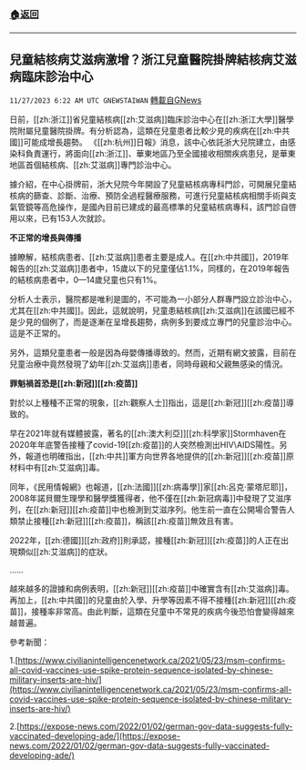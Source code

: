 ###  [:house:返回](README.md)
---


## 兒童結核病艾滋病激增？浙江兒童醫院掛牌結核病艾滋病臨床診治中心
`11/27/2023 6:22 AM UTC GNEWSTAIWAN` [轉載自GNews](https://gnews.org/articles/2041220)



  
日前，[[zh:浙江]]省兒童結核病[[zh:艾滋病]]臨床診治中心在[[zh:浙江大學]]醫學院附屬兒童醫院掛牌。有分析認為，這類在兒童患者比較少見的疾病在[[zh:中共國]]可能成增長趨勢。
《[[zh:杭州]]日報》消息，該中心依託浙大兒院建立，由感染科負責運行，將面向[[zh:浙江]]、華東地區乃至全國接收相關疾病患兒，是華東地區首個結核病、[[zh:艾滋病]]專門診治中心。

  

據介紹，在中心掛牌前，浙大兒院今年開設了兒童結核病專科門診，可開展兒童結核病的篩查、診斷、治療、預防全過程醫療服務，可進行兒童結核病相關手術與支氣管鏡等高危操作，是國內目前已建成的最高標準的兒童結核病專科，該門診自啓用以來，已有153人次就診。

  

**不正常的增長與傳播**

  

據瞭解，結核病患者、[[zh:艾滋病]]患者主要是成人。在[[zh:中共國]]，2019年報告的[[zh:艾滋病]]患者中，15歲以下的兒童僅佔1.1%，同樣的，在2019年報告的結核病患者中，0—14歲兒童也只有1%。

  

分析人士表示，醫院都是唯利是圖的，不可能為一小部分人群專門設立診治中心，尤其在[[zh:中共國]]。因此，這就說明，兒童患結核病[[zh:艾滋病]]在該國已經不是少見的個例了，而是逐漸在呈增長趨勢，病例多到要成立專門的兒童診治中心。這是不正常的。

  

另外，這類兒童患者一般是因為母嬰傳播導致的。然而，近期有網文披露，目前在兒童治療中竟然發現了幼年[[zh:艾滋病]]患者，同時母親和父親無感染的情況。

  

**罪魁禍首恐是[[zh:新冠]][[zh:疫苗]]**

  

對於以上種種不正常的現象，[[zh:觀察人士]]指出，這是[[zh:新冠]][[zh:疫苗]]導致的。

  

早在2021年就有媒體披露，著名的[[zh:澳大利亞]][[zh:科學家]]Stormhaven在2020年年底警告接種了covid-19[[zh:疫苗]]的人突然檢測出HIV\\AIDS陽性。另外，報道也明確指出，[[zh:中共]]軍方向世界各地提供的[[zh:新冠]][[zh:疫苗]]原材料中有[[zh:艾滋病]]毒。

  

同年，《民用情報網》也報道，[[zh:法國]][[zh:病毒學]]家[[zh:呂克·蒙塔尼耶]]，2008年諾貝爾生理學和醫學獎獲得者，他不僅在[[zh:新冠病毒]]中發現了艾滋序列，在[[zh:新冠]][[zh:疫苗]]中也檢測到艾滋序列。他生前一直在公開場合警告人類禁止接種[[zh:新冠]][[zh:疫苗]]，稱該[[zh:疫苗]]無效且有害。

  

2022年，[[zh:德國]][[zh:政府]]則承認，接種[[zh:新冠]][[zh:疫苗]]的人正在出現類似[[zh:艾滋病]]的症狀。

……

  

越來越多的證據和病例表明，[[zh:新冠]][[zh:疫苗]]中確實含有[[zh:艾滋病]]毒。再加上，[[zh:中共國]]的兒童由於入學、升學等因素不得不接種[[zh:新冠]][[zh:疫苗]]，接種率非常高。由此判斷，這類在兒童中不常見的疾病今後恐怕會變得越來越普遍。

參考新聞：

1.[https://www.civilianintelligencenetwork.ca/2021/05/23/msm-confirms-all-covid-vaccines-use-spike-protein-sequence-isolated-by-chinese-military-inserts-are-hiv/](https://www.civilianintelligencenetwork.ca/2021/05/23/msm-confirms-all-covid-vaccines-use-spike-protein-sequence-isolated-by-chinese-military-inserts-are-hiv/) 

  

2.[https://expose-news.com/2022/01/02/german-gov-data-suggests-fully-vaccinated-developing-ade/](https://expose-news.com/2022/01/02/german-gov-data-suggests-fully-vaccinated-developing-ade/)
